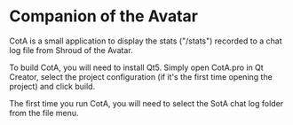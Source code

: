 # Companion of the Avatar
CotA is a small application to display the stats ("/stats") recorded to a chat log file from Shroud of the Avatar. 

To build CotA, you will need to install Qt5. Simply open CotA.pro in Qt Creator, select the project configuration (if it's the first time opening the project) and click build.

The first time you run CotA, you will need to select the SotA chat log folder from the file menu.


